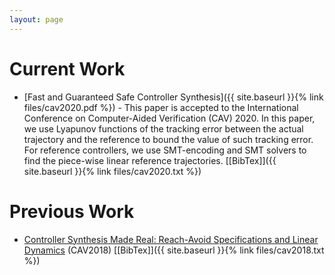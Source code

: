 ```yaml
---
layout: page
---
```


# Current Work
- [Fast and Guaranteed Safe Controller Synthesis]({{ site.baseurl }}{% link files/cav2020.pdf %}) -
 This paper is accepted to the International Conference on Computer-Aided Verification (CAV) 2020. In this paper, we use Lyapunov functions of the tracking error between the actual trajectory and the reference to bound the value of such tracking error. For reference controllers, we use SMT-encoding and SMT solvers to find the piece-wise linear reference trajectories.
 [[BibTex]]({{ site.baseurl }}{% link files/cav2020.txt %})

# Previous Work
- [Controller Synthesis Made Real: Reach-Avoid Specifications and Linear Dynamics](http://cfan10.web.engr.illinois.edu/wp-content/uploads/2018/08/CAV2018.pdf) (CAV2018) [[BibTex]]({{ site.baseurl }}{% link files/cav2018.txt %})

<!-- - [Fast Nonlinear Controller Synthesis Using Reachability Analysis]({{ site.baseurl }}{% link files/reachtube.pdf %}) -
This paper is submitted to Conference on Decision and Control [(CDC)](https://cdc2020.ieeecss.org/) 2020 and is currently under review. The major differences between this submission with the CAV 2020 version are 1) we use reachability analysis to find a much less conservative bound for the tracking error, and 2) we use MILP encoding and MILP solvers to find the piece-wise linear reference trajectories. When we submitted this paper to CDC 2020, the CAV version was still under review. Therefore, we did not explicitly compare the two versions in the paper. We plan to include more comparison results on this webpage. -->
